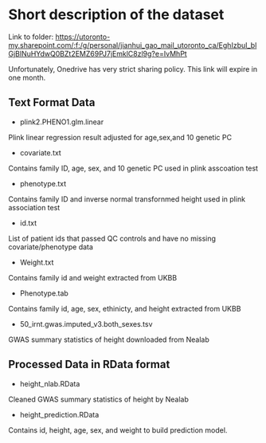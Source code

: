 # Short description of the dataset

Link to folder: https://utoronto-my.sharepoint.com/:f:/g/personal/jianhui_gao_mail_utoronto_ca/EghIzbuI_blGjBlNuHYdwQ0BZt2EMZ69PJ7jEmklC8zl9g?e=IvMhPt

Unfortunately, Onedrive has very strict sharing policy. This link will expire in one month.

## Text Format Data

* plink2.PHENO1.glm.linear

Plink linear regression result adjusted for age,sex,and 10 genetic PC

* covariate.txt

Contains family ID, age, sex, and 10 genetic PC used in plink asscoation test

* phenotype.txt

Contains family ID and inverse normal transfornmed height used in plink association test

* id.txt


List of patient ids that passed QC controls and have no missing covariate/phenotype data

* Weight.txt

Contains family id and weight extracted from UKBB

* Phenotype.tab

Contains family id, age, sex, ethinicty, and height extracted from UKBB

* 50_irnt.gwas.imputed_v3.both_sexes.tsv

GWAS summary statistics of height downloaded from Nealab

## Processed Data in RData format

* height_nlab.RData

Cleaned GWAS summary statistics of height by Nealab

* height_prediction.RData

Contains id, height, age, sex, and weight to build prediction model.
